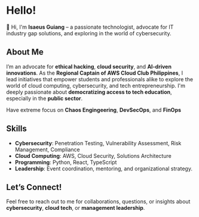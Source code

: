# Hello!

👋 Hi, I'm **Isaeus Guiang** – a passionate technologist, advocate for IT industry gap solutions, and exploring in the world of cybersecurity.

## About Me

I’m an advocate for **ethical hacking**, **cloud security**, and **AI-driven innovations**. As the **Regional Captain of AWS Cloud Club Philippines**, I lead initiatives that empower students and professionals alike to explore the world of cloud computing, cybersecurity, and tech entrepreneurship. I'm deeply passionate about **democratizing access to tech education**, especially in the **public sector**.

Have extreme focus on **Chaos Engingeering**, **DevSecOps**, and **FinOps**

## Skills

- **Cybersecurity**: Penetration Testing, Vulnerability Assessment, Risk Management, Compliance
- **Cloud Computing**: AWS, Cloud Security, Solutions Architecture
- **Programming**: Python, React, TypeScript
- **Leadership**: Event coordination, mentoring, and organizational strategy.

## Let’s Connect!

Feel free to reach out to me for collaborations, questions, or insights about **cybersecurity**, **cloud tech**, or **management leadership**.




